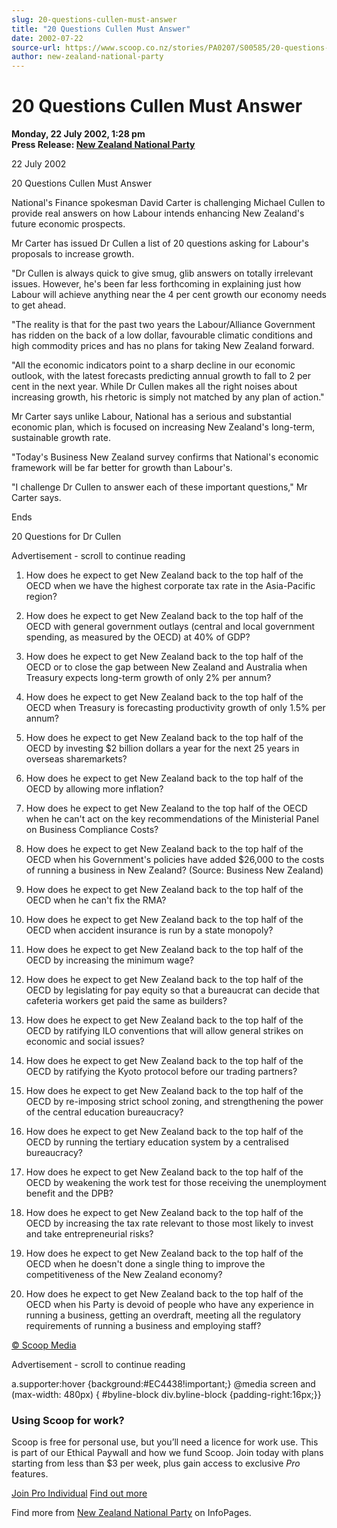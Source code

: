```yaml
---
slug: 20-questions-cullen-must-answer
title: "20 Questions Cullen Must Answer"
date: 2002-07-22
source-url: https://www.scoop.co.nz/stories/PA0207/S00585/20-questions-cullen-must-answer.htm
author: new-zealand-national-party
---
```

20 Questions Cullen Must Answer
===============================

**Monday, 22 July 2002, 1:28 pm**  
**Press Release: [New Zealand National Party](https://info.scoop.co.nz/New_Zealand_National_Party)**

22 July 2002

20 Questions Cullen Must Answer

National's Finance spokesman David Carter is challenging Michael Cullen to provide real answers on how Labour intends enhancing New Zealand's future economic prospects.

Mr Carter has issued Dr Cullen a list of 20 questions asking for Labour's proposals to increase growth.

"Dr Cullen is always quick to give smug, glib answers on totally irrelevant issues. However, he's been far less forthcoming in explaining just how Labour will achieve anything near the 4 per cent growth our economy needs to get ahead.

"The reality is that for the past two years the Labour/Alliance Government has ridden on the back of a low dollar, favourable climatic conditions and high commodity prices and has no plans for taking New Zealand forward.

"All the economic indicators point to a sharp decline in our economic outlook, with the latest forecasts predicting annual growth to fall to 2 per cent in the next year. While Dr Cullen makes all the right noises about increasing growth, his rhetoric is simply not matched by any plan of action."

Mr Carter says unlike Labour, National has a serious and substantial economic plan, which is focused on increasing New Zealand's long-term, sustainable growth rate.

"Today's Business New Zealand survey confirms that National's economic framework will be far better for growth than Labour's.

"I challenge Dr Cullen to answer each of these important questions," Mr Carter says.

Ends

20 Questions for Dr Cullen

Advertisement - scroll to continue reading





1) How does he expect to get New Zealand back to the top half of the OECD when we have the highest corporate tax rate in the Asia-Pacific region?

2) How does he expect to get New Zealand back to the top half of the OECD with general government outlays (central and local government spending, as measured by the OECD) at 40% of GDP?

3) How does he expect to get New Zealand back to the top half of the OECD or to close the gap between New Zealand and Australia when Treasury expects long-term growth of only 2% per annum?

4) How does he expect to get New Zealand back to the top half of the OECD when Treasury is forecasting productivity growth of only 1.5% per annum?

5) How does he expect to get New Zealand back to the top half of the OECD by investing $2 billion dollars a year for the next 25 years in overseas sharemarkets?

6) How does he expect to get New Zealand back to the top half of the OECD by allowing more inflation?

7) How does he expect to get New Zealand to the top half of the OECD when he can't act on the key recommendations of the Ministerial Panel on Business Compliance Costs?

8) How does he expect to get New Zealand back to the top half of the OECD when his Government's policies have added $26,000 to the costs of running a business in New Zealand? (Source: Business New Zealand)

9) How does he expect to get New Zealand back to the top half of the OECD when he can't fix the RMA?

10) How does he expect to get New Zealand back to the top half of the OECD when accident insurance is run by a state monopoly?

11) How does he expect to get New Zealand back to the top half of the OECD by increasing the minimum wage?

12) How does he expect to get New Zealand back to the top half of the OECD by legislating for pay equity so that a bureaucrat can decide that cafeteria workers get paid the same as builders?

13) How does he expect to get New Zealand back to the top half of the OECD by ratifying ILO conventions that will allow general strikes on economic and social issues?

14) How does he expect to get New Zealand back to the top half of the OECD by ratifying the Kyoto protocol before our trading partners?

15) How does he expect to get New Zealand back to the top half of the OECD by re-imposing strict school zoning, and strengthening the power of the central education bureaucracy?

16) How does he expect to get New Zealand back to the top half of the OECD by running the tertiary education system by a centralised bureaucracy?

17) How does he expect to get New Zealand back to the top half of the OECD by weakening the work test for those receiving the unemployment benefit and the DPB?

18) How does he expect to get New Zealand back to the top half of the OECD by increasing the tax rate relevant to those most likely to invest and take entrepreneurial risks?

19) How does he expect to get New Zealand back to the top half of the OECD when he doesn't done a single thing to improve the competitiveness of the New Zealand economy?

20) How does he expect to get New Zealand back to the top half of the OECD when his Party is devoid of people who have any experience in running a business, getting an overdraft, meeting all the regulatory requirements of running a business and employing staff?

  

[© Scoop Media](http://www.scoop.co.nz/about/terms.html)  

Advertisement - scroll to continue reading



a.supporter:hover {background:#EC4438!important;} @media screen and (max-width: 480px) { #byline-block div.byline-block {padding-right:16px;}}

### Using Scoop for work?

Scoop is free for personal use, but you’ll need a licence for work use. This is part of our Ethical Paywall and how we fund Scoop. Join today with plans starting from less than $3 per week, plus gain access to exclusive _Pro_ features.  
  
[Join Pro Individual](https://pro.scoop.co.nz/Individual/?from=ProIn24) [Find out more](https://pro.scoop.co.nz/using-scoop-for-work/?from=ProIn24)

Find more from [New Zealand National Party](https://info.scoop.co.nz/New_Zealand_National_Party) on InfoPages.